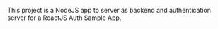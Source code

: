 This project is a NodeJS app to server as backend and authentication server for a ReactJS Auth Sample App.
